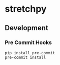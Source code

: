 # stretchpy

## Development

### Pre Commit Hooks

```
pip install pre-commit
pre-commit install
```
